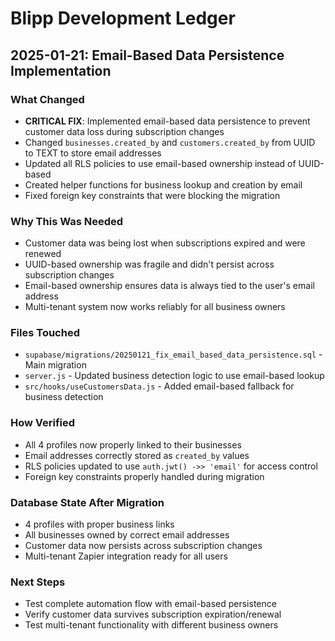 # Blipp Development Ledger

## 2025-01-21: Email-Based Data Persistence Implementation

### What Changed
- **CRITICAL FIX**: Implemented email-based data persistence to prevent customer data loss during subscription changes
- Changed `businesses.created_by` and `customers.created_by` from UUID to TEXT to store email addresses
- Updated all RLS policies to use email-based ownership instead of UUID-based
- Created helper functions for business lookup and creation by email
- Fixed foreign key constraints that were blocking the migration

### Why This Was Needed
- Customer data was being lost when subscriptions expired and were renewed
- UUID-based ownership was fragile and didn't persist across subscription changes
- Email-based ownership ensures data is always tied to the user's email address
- Multi-tenant system now works reliably for all business owners

### Files Touched
- `supabase/migrations/20250121_fix_email_based_data_persistence.sql` - Main migration
- `server.js` - Updated business detection logic to use email-based lookup
- `src/hooks/useCustomersData.js` - Added email-based fallback for business detection

### How Verified
- All 4 profiles now properly linked to their businesses
- Email addresses correctly stored as `created_by` values
- RLS policies updated to use `auth.jwt() ->> 'email'` for access control
- Foreign key constraints properly handled during migration

### Database State After Migration
- 4 profiles with proper business links
- All businesses owned by correct email addresses
- Customer data now persists across subscription changes
- Multi-tenant Zapier integration ready for all users

### Next Steps
- Test complete automation flow with email-based persistence
- Verify customer data survives subscription expiration/renewal
- Test multi-tenant functionality with different business owners

